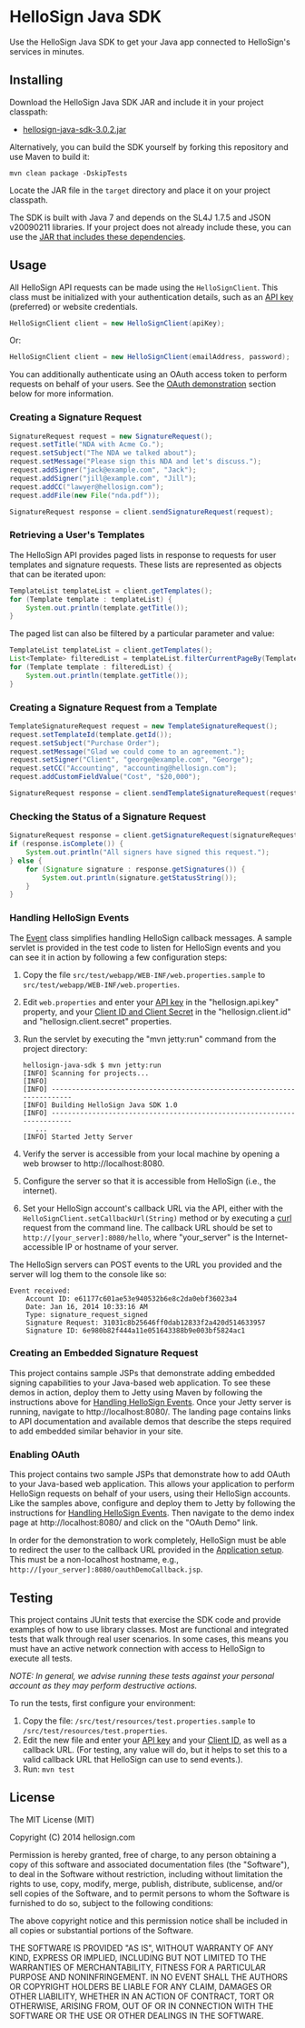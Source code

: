 # HelloSign Java SDK

Use the HelloSign Java SDK to get your Java app connected to HelloSign's services in minutes.

## Installing

Download the HelloSign Java SDK JAR and include it in your project classpath:

* [hellosign-java-sdk-3.0.2.jar](https://github.com/HelloFax/hellosign-java-sdk/raw/v3/dist/hellosign-java-sdk-3.0.2.jar)

Alternatively, you can build the SDK yourself by forking this repository and use Maven to build it:

    mvn clean package -DskipTests

Locate the JAR file in the `target` directory and place it on your project classpath. 

The SDK is built with Java 7 and depends on the SL4J 1.7.5 and JSON v20090211 libraries. If your project does not already include these, you can use the [JAR that includes these dependencies](https://github.com/HelloFax/hellosign-java-sdk/raw/v3/dist/hellosign-java-sdk-3.0.2-jar-with-dependencies.jar).

## Usage

All HelloSign API requests can be made using the `HelloSignClient`. This class must be initialized with your authentication details, such as an [API key](https://www.hellosign.com/home/myAccount/current_tab/integrations#api) (preferred) or website credentials.

```java
HelloSignClient client = new HelloSignClient(apiKey);
```

Or:

```java
HelloSignClient client = new HelloSignClient(emailAddress, password);
```

You can additionally authenticate using an OAuth access token to perform requests on behalf of your users. See the [OAuth demonstration](#enabling-oauth) section below for more information.

### Creating a Signature Request
```java
SignatureRequest request = new SignatureRequest();
request.setTitle("NDA with Acme Co.");
request.setSubject("The NDA we talked about");
request.setMessage("Please sign this NDA and let's discuss.");
request.addSigner("jack@example.com", "Jack");
request.addSigner("jill@example.com", "Jill");
request.addCC("lawyer@hellosign.com");
request.addFile(new File("nda.pdf"));

SignatureRequest response = client.sendSignatureRequest(request);
```

### Retrieving a User's Templates
The HelloSign API provides paged lists in response to requests for user templates and signature requests. These lists are represented as objects that can be iterated upon:

```java
TemplateList templateList = client.getTemplates();
for (Template template : templateList) {
    System.out.println(template.getTitle());
}
```

The paged list can also be filtered by a particular parameter and value:

```java
TemplateList templateList = client.getTemplates();
List<Template> filteredList = templateList.filterCurrentPageBy(Template.TEMPLATE_TITLE, "W-2 for 2014");
for (Template template : filteredList) {
    System.out.println(template.getTitle());
}
```

### Creating a Signature Request from a Template
```java
TemplateSignatureRequest request = new TemplateSignatureRequest();
request.setTemplateId(template.getId());
request.setSubject("Purchase Order");
request.setMessage("Glad we could come to an agreement.");
request.setSigner("Client", "george@example.com", "George");
request.setCC("Accounting", "accounting@hellosign.com");
request.addCustomFieldValue("Cost", "$20,000");

SignatureRequest response = client.sendTemplateSignatureRequest(request);
```

### Checking the Status of a Signature Request

``` java
SignatureRequest response = client.getSignatureRequest(signatureRequestId);
if (response.isComplete()) {
    System.out.println("All signers have signed this request.");
} else {
    for (Signature signature : response.getSignatures()) {
        System.out.println(signature.getStatusString());
    }
}
```

### Handling HelloSign Events
The [Event](src/main/java/com/hellosign/sdk/resource/Event.java) class simplifies handling HelloSign callback messages. A sample servlet is provided in the test code to listen for HelloSign events and you can see it in action by following a few configuration steps:

1. Copy the file `src/test/webapp/WEB-INF/web.properties.sample` to `src/test/webapp/WEB-INF/web.properties`.
1. Edit `web.properties` and enter your [API key](https://www.hellosign.com/home/myAccount/current_tab/integrations#api) in the "hellosign.api.key" property, and your [Client ID and Client Secret](https://www.hellosign.com/oauth/createAppForm) in the "hellosign.client.id" and "hellosign.client.secret" properties.
1. Run the servlet by executing the "mvn jetty:run" command from the project directory:

    ```
    hellosign-java-sdk $ mvn jetty:run
    [INFO] Scanning for projects...
    [INFO]
    [INFO] ------------------------------------------------------------------------
    [INFO] Building HelloSign Java SDK 1.0
    [INFO] ------------------------------------------------------------------------
       ...
    [INFO] Started Jetty Server
    ```

1. Verify the server is accessible from your local machine by opening a web browser to http://localhost:8080.
1. Configure the server so that it is accessible from HelloSign (i.e., the internet). 
1. Set your HelloSign account's callback URL via the API, either with the `HelloSignClient.setCallbackUrl(String)` method or by executing a [curl](http://www.hellosign.com/api/gettingStarted#RetrievingSignedDocuments) request from the command line. The callback URL should be set to `http://[your_server]:8080/hello`, where "your_server" is the Internet-accessible IP or hostname of your server. 

The HelloSign servers can POST events to the URL you provided and the server will log them to the console like so:

    Event received:
        Account ID: e61177c601ae53e940532b6e8c2da0ebf36023a4
        Date: Jan 16, 2014 10:33:16 AM
        Type: signature_request_signed
        Signature Request: 31031c8b25646ff0dab12833f2a420d514633957
        Signature ID: 6e980b82f444a11e051643388b9e003bf5824ac1

### Creating an Embedded Signature Request
This project contains sample JSPs that demonstrate adding embedded signing capabilities to your Java-based web application. To see these demos in action, deploy them to Jetty using Maven by following the instructions above for [Handling HelloSign Events](#handling-hellosign-events). Once your Jetty server is running, navigate to http://localhost:8080/. The landing page contains links to API documentation and available demos that describe the steps required to add embedded similar behavior in your site.

### Enabling OAuth
This project contains two sample JSPs that demonstrate how to add OAuth to your Java-based web application. This allows your application to perform HelloSign requests on behalf of your users, using their HelloSign accounts. Like the samples above, configure and deploy them to Jetty by following the instructions for [Handling HelloSign Events](#handling-hellosign-events). Then navigate to the demo index page at http://localhost:8080/ and click on the "OAuth Demo" link.

In order for the demonstration to work completely, HelloSign must be able to redirect the user to the callback URL provided in the [Application setup](https://www.hellosign.com/oauth/createAppForm). This must be a non-localhost hostname, e.g., `http://[your_server]:8080/oauthDemoCallback.jsp`.

## Testing
This project contains JUnit tests that exercise the SDK code and provide examples of how to use library classes. Most are functional and integrated tests that walk through real user scenarios. In some cases, this means you must have an active network connection with access to HelloSign to execute all tests.

*NOTE: In general, we advise running these tests against your personal account as they may perform destructive actions.*

To run the tests, first configure your environment:

1. Copy the file: `/src/test/resources/test.properties.sample` to `/src/test/resources/test.properties`.
1. Edit the new file and enter your [API key](https://www.hellosign.com/home/myAccount/current_tab/integrations#api) and your [Client ID](https://www.hellosign.com/oauth/createAppForm), as well as a callback URL. (For testing, any value will do, but it helps to set this to a valid callback URL that HelloSign can use to send events.).
1. Run: `mvn test`


## License
The MIT License (MIT)

Copyright (C) 2014 hellosign.com

Permission is hereby granted, free of charge, to any person obtaining a copy
of this software and associated documentation files (the "Software"), to deal
in the Software without restriction, including without limitation the rights
to use, copy, modify, merge, publish, distribute, sublicense, and/or sell
copies of the Software, and to permit persons to whom the Software is
furnished to do so, subject to the following conditions:

The above copyright notice and this permission notice shall be included in all
copies or substantial portions of the Software.

THE SOFTWARE IS PROVIDED "AS IS", WITHOUT WARRANTY OF ANY KIND, EXPRESS OR
IMPLIED, INCLUDING BUT NOT LIMITED TO THE WARRANTIES OF MERCHANTABILITY,
FITNESS FOR A PARTICULAR PURPOSE AND NONINFRINGEMENT. IN NO EVENT SHALL THE
AUTHORS OR COPYRIGHT HOLDERS BE LIABLE FOR ANY CLAIM, DAMAGES OR OTHER
LIABILITY, WHETHER IN AN ACTION OF CONTRACT, TORT OR OTHERWISE, ARISING FROM,
OUT OF OR IN CONNECTION WITH THE SOFTWARE OR THE USE OR OTHER DEALINGS IN THE
SOFTWARE.
